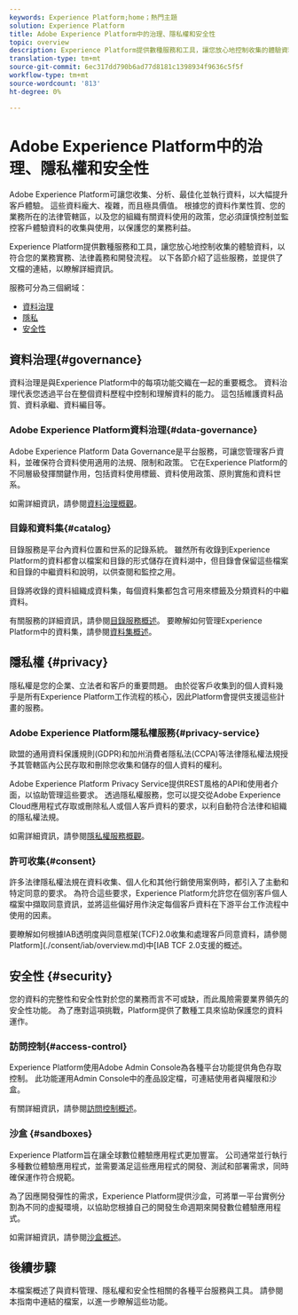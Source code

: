 ```yaml
---
keywords: Experience Platform;home；熱門主題
solution: Experience Platform
title: Adobe Experience Platform中的治理、隱私權和安全性
topic: overview
description: Experience Platform提供數種服務和工具，讓您放心地控制收集的體驗資料，以符合您的商業慣例、法律義務和開發程式。
translation-type: tm+mt
source-git-commit: 6ec317dd790b6ad77d8181c1398934f9636c5f5f
workflow-type: tm+mt
source-wordcount: '813'
ht-degree: 0%

---
```



# Adobe Experience Platform中的治理、隱私權和安全性

Adobe Experience Platform可讓您收集、分析、最佳化並執行資料，以大幅提升客戶體驗。 這些資料龐大、複雜，而且極具價值。 根據您的資料作業性質、您的業務所在的法律管轄區，以及您的組織有關資料使用的政策，您必須謹慎控制並監控客戶體驗資料的收集與使用，以保護您的業務利益。

Experience Platform提供數種服務和工具，讓您放心地控制收集的體驗資料，以符合您的業務實務、法律義務和開發流程。 以下各節介紹了這些服務，並提供了文檔的連結，以瞭解詳細資訊。

服務可分為三個網域：

* [資料治理](#governance)
* [隱私](#privacy)
* [安全性](#security)

## 資料治理{#governance}

資料治理是與Experience Platform中的每項功能交織在一起的重要概念。 資料治理代表您透過平台在整個資料歷程中控制和理解資料的能力。 這包括維護資料品質、資料承繼、資料編目等。

### Adobe Experience Platform資料治理{#data-governance}

Adobe Experience Platform Data Governance是平台服務，可讓您管理客戶資料，並確保符合資料使用適用的法規、限制和政策。 它在Experience Platform的不同層級發揮關鍵作用，包括資料使用標籤、資料使用政策、原則實施和資料世系。

如需詳細資訊，請參閱[資料治理概觀](../../data-governance/home.md)。

### 目錄和資料集{#catalog}

目錄服務是平台內資料位置和世系的記錄系統。 雖然所有收錄到Experience Platform的資料都會以檔案和目錄的形式儲存在資料湖中，但目錄會保留這些檔案和目錄的中繼資料和說明，以供查閱和監控之用。

目錄將收錄的資料組織成資料集，每個資料集都包含可用來標籤及分類資料的中繼資料。

有關服務的詳細資訊，請參閱[目錄服務概述](../../catalog/home.md)。 要瞭解如何管理Experience Platform中的資料集，請參閱[資料集概述](../../catalog/datasets/overview.md)。

## 隱私權 {#privacy}

隱私權是您的企業、立法者和客戶的重要問題。 由於從客戶收集到的個人資料幾乎是所有Experience Platform工作流程的核心，因此Platform會提供支援這些計畫的服務。

### Adobe Experience Platform隱私權服務{#privacy-service}

歐盟的通用資料保護規則(GDPR)和加州消費者隱私法(CCPA)等法律隱私權法規授予其管轄區內公民存取和刪除您收集和儲存的個人資料的權利。

Adobe Experience Platform Privacy Service提供REST風格的API和使用者介面，以協助管理這些要求。 透過隱私權服務，您可以提交從Adobe Experience Cloud應用程式存取或刪除私人或個人客戶資料的要求，以利自動符合法律和組織的隱私權法規。

如需詳細資訊，請參閱[隱私權服務概觀](../../privacy-service/home.md)。

### 許可收集{#consent}

許多法律隱私權法規在資料收集、個人化和其他行銷使用案例時，都引入了主動和特定同意的要求。 為符合這些要求，Experience Platform允許您在個別客戶個人檔案中擷取同意資訊，並將這些偏好用作決定每個客戶資料在下游平台工作流程中使用的因素。

要瞭解如何根據IAB透明度與同意框架(TCF)2.0收集和處理客戶同意資料，請參閱Platform](./consent/iab/overview.md)中[IAB TCF 2.0支援的概述。

<!-- For more information on the consent collection process using the Adobe standard, see the [consent collection overview]. -->

## 安全性 {#security}

您的資料的完整性和安全性對於您的業務而言不可或缺，而此風險需要業界領先的安全性功能。 為了應對這項挑戰，Platform提供了數種工具來協助保護您的資料運作。

### 訪問控制{#access-control}

Experience Platform使用Adobe Admin Console為各種平台功能提供角色存取控制。 此功能運用Admin Console中的產品設定檔，可連結使用者與權限和沙盒。

有關詳細資訊，請參閱[訪問控制概述](../../access-control/home.md)。

### 沙盒 {#sandboxes}

Experience Platform旨在讓全球數位體驗應用程式更加豐富。 公司通常並行執行多種數位體驗應用程式，並需要滿足這些應用程式的開發、測試和部署需求，同時確保運作符合規範。

為了因應開發彈性的需求，Experience Platform提供沙盒，可將單一平台實例分割為不同的虛擬環境，以協助您根據自己的開發生命週期來開發數位體驗應用程式。

如需詳細資訊，請參閱[沙盒概述](../../sandboxes/home.md)。

## 後續步驟

本檔案概述了與資料管理、隱私權和安全性相關的各種平台服務與工具。 請參閱本指南中連結的檔案，以進一步瞭解這些功能。